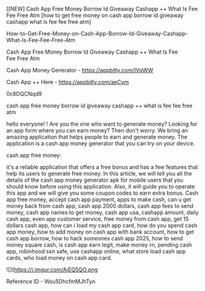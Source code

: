 [[NEW] Cash App Free Money Borrow Id Giveaway Cashapp ++ What Is Fee Fee Free Atm [how to get free money on cash app borrow id giveaway cashapp what is fee fee free atm]

How-to-Get-Free-Money-on-Cash-App-Borrow-Id-Giveaway-Cashapp-What-Is-Fee-Fee-Free-Atm

Cash App Free Money Borrow Id Giveaway Cashapp ++ What Is Fee Fee Free Atm

Cash App Money Generator -  https://appbitly.com/IVqWW


Cash App ++ Here - https://appbitly.com/aeCym


0c8DQCNqd9

cash app free money borrow id giveaway cashapp ++ what is fee fee free atm

hello everyone! ! Are you the one who want to generate money? Looking for an app form where you can earn money? Then don't worry. We bring an amazing application that helps people to earn and generate money. The application is a cash app money generator that you can try on your device.

cash app free money:

it's a reliable application that offers a free bonus and has a few features that help its users to generate free money. In this article, we will tell you all the details of the cash app money generator apk for mobile users that you should know before using this application. Also, it will guide you to operate this app and we will give you some coupon codes to earn extra bonus. Cash app free money, accept cash app payment, apps to make cash, can u get money back from cash app, cash app 2000 dollars, cash app fees to send money, cash app names to get money, cash app usa, cashapp amount, daily cash app, even app customer service, free money from cash app, get 15 dollars cash app, how can i load my cash app card, how do you spend cash app money, how to add money on cash app with bank account, how to get cash app borrow, how to hack someones cash app 2025, how to send money square cash, is cash app earn legit, make money rn, pending cash app, robinhood ssn safe, use cashapp online, what store load cash app cards, who load money on cash app card.

![](https://i.imgur.com/AjEQ5QO.png

Reference ID - Wsu5DhcfmMJhTyn